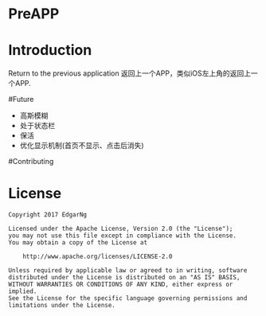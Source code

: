 # PreAPP

# Introduction
Return to the previous application
返回上一个APP，类似iOS左上角的返回上一个APP.

#Future
* 高斯模糊
* 处于状态栏
* 保活
* 优化显示机制(首页不显示、点击后消失)

#Contributing

# License

    Copyright 2017 EdgarNg

    Licensed under the Apache License, Version 2.0 (the "License");
    you may not use this file except in compliance with the License.
    You may obtain a copy of the License at

        http://www.apache.org/licenses/LICENSE-2.0

    Unless required by applicable law or agreed to in writing, software
    distributed under the License is distributed on an "AS IS" BASIS,
    WITHOUT WARRANTIES OR CONDITIONS OF ANY KIND, either express or implied.
    See the License for the specific language governing permissions and
    limitations under the License.

